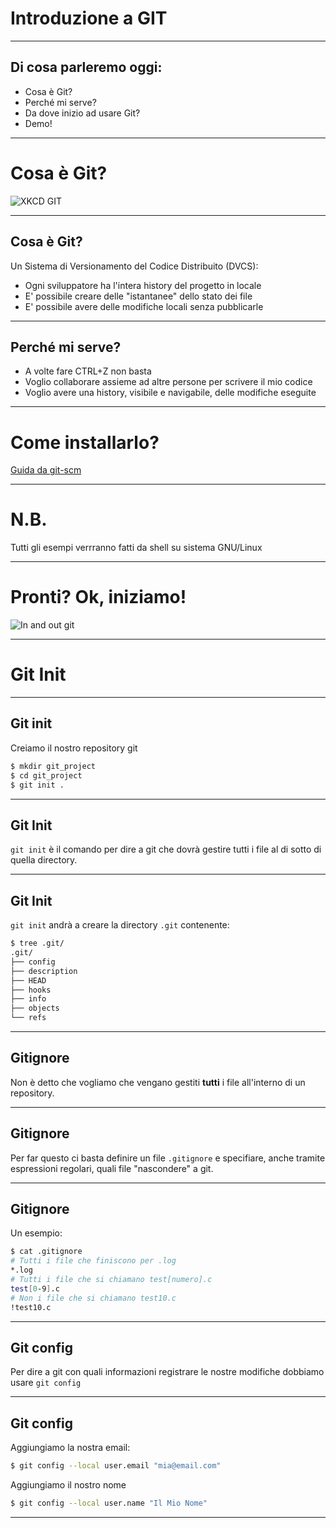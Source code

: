 # Introduzione a GIT


---


## Di cosa parleremo oggi:

 - Cosa è Git? <!-- .element: class="fragment" -->
 - Perché mi serve? <!-- .element: class="fragment" -->
 - Da dove inizio ad usare Git? <!-- .element: class="fragment" -->
 - Demo! <!-- .element: class="fragment" -->

---

# Cosa è Git?

![XKCD GIT](https://imgs.xkcd.com/comics/git.png) 


----

## Cosa è Git?

Un Sistema di Versionamento del Codice Distribuito (DVCS):

- Ogni sviluppatore ha l'intera history del progetto in locale <!-- .element: class="fragment" -->
- E' possibile creare delle "istantanee" dello stato dei file <!-- .element: class="fragment" -->
- E' possibile avere delle modifiche locali senza pubblicarle <!-- .element: class="fragment" -->

---

## Perché mi serve?

- A volte fare CTRL+Z non basta <!-- .element: class="fragment" -->
- Voglio collaborare assieme ad altre persone per scrivere il mio codice <!-- .element: class="fragment" -->
- Voglio avere una history, visibile e navigabile, delle modifiche eseguite <!-- .element: class="fragment" -->

---

# Come installarlo?

[Guida da git-scm](https://git-scm.com/book/en/v2/Getting-Started-Installing-Git) 

----

# N.B.

Tutti gli esempi verrranno fatti da shell su sistema GNU/Linux

---

# Pronti? Ok, iniziamo!

![In and out git](https://media.giphy.com/media/8gWrk3QZrjF1C/giphy.gif ) 

---

# Git Init

----

## Git init

Creiamo il nostro repository git

```bash
$ mkdir git_project
$ cd git_project
$ git init .

```

----

## Git Init

`git init` è il comando per dire a git che dovrà gestire tutti i file al di sotto di quella directory.

----

## Git Init

`git init` andrà a creare la directory `.git` contenente:

```bash
$ tree .git/
.git/
├── config
├── description
├── HEAD
├── hooks
├── info
├── objects
└── refs

```

----

## Gitignore

Non è detto che vogliamo che vengano gestiti **tutti** i file all'interno di un repository.

----

## Gitignore

Per far questo ci basta definire un file `.gitignore` e specifiare, anche tramite espressioni regolari, quali file "nascondere" a git.

----

## Gitignore

Un esempio:

```bash
$ cat .gitignore
# Tutti i file che finiscono per .log
*.log
# Tutti i file che si chiamano test[numero].c
test[0-9].c
# Non i file che si chiamano test10.c
!test10.c
```

---

## Git config

Per dire a git con quali informazioni registrare le nostre modifiche dobbiamo usare `git config`

----

## Git config

Aggiungiamo la nostra email:

```bash
$ git config --local user.email "mia@email.com"
```

Aggiungiamo il nostro nome

```bash
$ git config --local user.name "Il Mio Nome"
```

---
